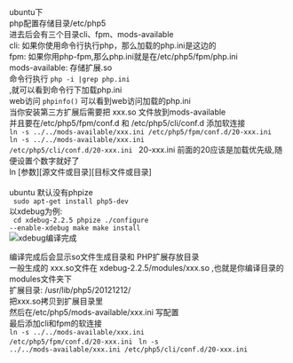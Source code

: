 ubuntu下<br/>
php配置存储目录/etc/php5<br/>
进去后会有三个目录cli、fpm、mods-available<br/>
cli: 如果你使用命令行执行php，那么加载的php.ini是这边的<br/>
fpm: 如果你用php-fpm,那么php.ini就是在/etc/php5/fpm/php.ini<br/> 
mods-available: 存储扩展.so<br/>
命令行执行 <code>php -i |grep php.ini </code>,就可以看到命令行下加载php.ini<br/>
web访问 <code>phpinfo()</code> 可以看到web访问加载的php.ini<br/>
当你安装第三方扩展后需要把 xxx.so 文件放到mods-available<br/>
并且要在/etc/php5/fpm/conf.d 和 /etc/php5/cli/conf.d 添加软连接<br/>
<code>ln -s ../../mods-available/xxx.ini /etc/php5/fpm/conf.d/20-xxx.ini </code>
<code>ln -s ../../mods-available/xxx.ini /etc/php5/cli/conf.d/20-xxx.ini </code>
20-xxx.ini 前面的20应该是加载优先级,随便设置个数字就好了<br/>
ln [参数][源文件或目录][目标文件或目录]<br/>
<br/>
ubuntu 默认没有phpize <br/>
<code> sudo apt-get install php5-dev </code><br/>
以xdebug为例:<br/>
<code>
cd xdebug-2.2.5
phpize
./configure --enable-xdebug 
make
make install
</code><br/>
![xdebug编译完成](/image/xdebug_compile.png)

编译完成后会显示so文件生成目录和 PHP扩展存放目录<br/>
一般生成的 xxx.so文件在 xdebug-2.2.5/modules/xxx.so ,也就是你编译目录的modules文件夹下<br/>
扩展目录: /usr/lib/php5/20121212/<br/>
把xxx.so拷贝到扩展目录里<br/>
然后在/etc/php5/mods-available/xxx.ini 写配置<br/>
最后添加cli和fpm的软连接<br/>
<code>ln -s ../../mods-available/xxx.ini /etc/php5/fpm/conf.d/20-xxx.ini </code>
<code>ln -s ../../mods-available/xxx.ini /etc/php5/cli/conf.d/20-xxx.ini </code>
